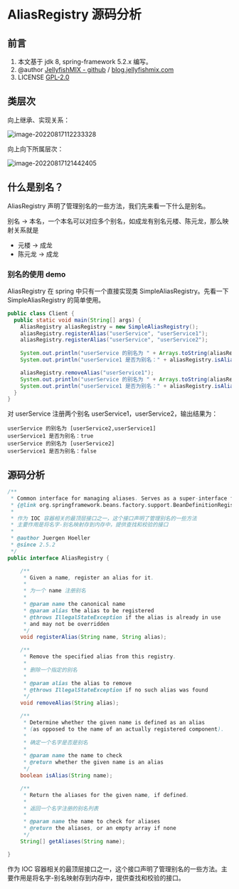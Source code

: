 # AliasRegistry 源码分析



## 前言

1. 本文基于 jdk 8, spring-framework 5.2.x 编写。
2. @author [JellyfishMIX - github](https://github.com/JellyfishMIX) / [blog.jellyfishmix.com](http://blog.jellyfishmix.com)
3. LICENSE [GPL-2.0](https://github.com/JellyfishMIX/GPL-2.0)



## 类层次

向上继承、实现关系：

![image-20220817112233328](https://image-hosting.jellyfishmix.com/20220817112233.png)

向上向下所属层次：

![image-20220817121442405](https://image-hosting.jellyfishmix.com/20220817121442.png)



## 什么是别名？

AliasRegistry 声明了管理别名的一些方法，我们先来看一下什么是别名。

别名 -> 本名，一个本名可以对应多个别名，如成龙有别名元楼、陈元龙，那么映射关系就是
* 元楼 -> 成龙
* 陈元龙 -> 成龙

### 别名的使用 demo

AliasRegistry 在 spring 中只有一个直接实现类 SimpleAliasRegistry。先看一下 SimpleAliasRegistry 的简单使用。

```java
public class Client {
  public static void main(String[] args) {
    AliasRegistry aliasRegistry = new SimpleAliasRegistry();
    aliasRegistry.registerAlias("userService", "userService1");
    aliasRegistry.registerAlias("userService", "userService2");
      
    System.out.println("userService 的别名为 " + Arrays.toString(aliasRegistry.getAliases("userService")));
    System.out.println("userService1 是否为别名：" + aliasRegistry.isAlias("userService1"));

    aliasRegistry.removeAlias("userService1");
    System.out.println("userService 的别名为 " + Arrays.toString(aliasRegistry.getAliases("userService")));
    System.out.println("userService1 是否为别名：" + aliasRegistry.isAlias("userService1"));
  }
}
```

对 userService 注册两个别名 userService1，userService2，输出结果为：

```
userService 的别名为 [userService2,userService1]
userService1 是否为别名：true
userService 的别名为 [userService2]
userService1 是否为别名：false
```



## 源码分析

```java
/**
 * Common interface for managing aliases. Serves as a super-interface for
 * {@link org.springframework.beans.factory.support.BeanDefinitionRegistry}.
 *
 * 作为 IOC 容器相关的最顶层接口之一，这个接口声明了管理别名的一些方法
 * 主要作用是将名字-别名映射存到内存中，提供查找和校验的接口
 *
 * @author Juergen Hoeller
 * @since 2.5.2
 */
public interface AliasRegistry {

	/**
	 * Given a name, register an alias for it.
	 *
	 * 为一个 name 注册别名
	 *
	 * @param name the canonical name
	 * @param alias the alias to be registered
	 * @throws IllegalStateException if the alias is already in use
	 * and may not be overridden
	 */
	void registerAlias(String name, String alias);

	/**
	 * Remove the specified alias from this registry.
	 *
	 * 删除一个指定的别名
	 *
	 * @param alias the alias to remove
	 * @throws IllegalStateException if no such alias was found
	 */
	void removeAlias(String alias);

	/**
	 * Determine whether the given name is defined as an alias
	 * (as opposed to the name of an actually registered component).
	 *
	 * 确定一个名字是否是别名
	 *
	 * @param name the name to check
	 * @return whether the given name is an alias
	 */
	boolean isAlias(String name);

	/**
	 * Return the aliases for the given name, if defined.
	 *
	 * 返回一个名字注册的别名列表
	 *
	 * @param name the name to check for aliases
	 * @return the aliases, or an empty array if none
	 */
	String[] getAliases(String name);

}
```

作为 IOC 容器相关的最顶层接口之一，这个接口声明了管理别名的一些方法。主要作用是将名字-别名映射存到内存中，提供查找和校验的接口。